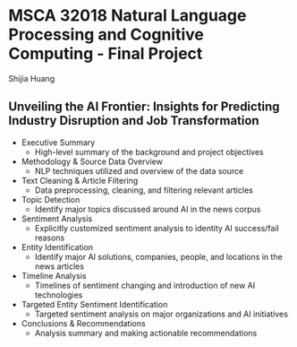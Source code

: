 # MSCA 32018 Natural Language Processing and Cognitive Computing - Final Project
Shijia Huang

## Unveiling the AI Frontier: Insights for Predicting Industry Disruption and Job Transformation

- Executive Summary
  - High-level summary of the background and project objectives
- Methodology & Source Data Overview
  - NLP techniques utilized and overview of the data source
- Text Cleaning & Article Filtering
  - Data preprocessing, cleaning, and filtering relevant articles
- Topic Detection
  - Identify major topics discussed around AI in the news corpus
- Sentiment Analysis
  - Explicitly customized sentiment analysis to identity AI success/fail reasons
- Entity Identification
  - Identify major AI solutions, companies, people, and locations in the news articles
- Timeline Analysis
  - Timelines of sentiment changing and introduction of new AI technologies
- Targeted Entity Sentiment Identification
  - Targeted sentiment analysis on major organizations and AI initiatives
- Conclusions & Recommendations
  - Analysis summary and making actionable recommendations
